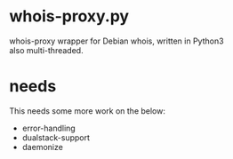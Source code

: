 # whois-proxy.py
whois-proxy wrapper for Debian whois, written in Python3   
also multi-threaded.

# needs
This needs some more work on the below:
* error-handling
* dualstack-support
* daemonize
